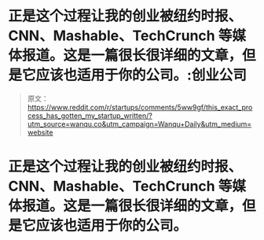 # 正是这个过程让我的创业被纽约时报、CNN、Mashable、TechCrunch 等媒体报道。这是一篇很长很详细的文章，但是它应该也适用于你的公司。:创业公司

> 原文：<https://www.reddit.com/r/startups/comments/5ww9gf/this_exact_process_has_gotten_my_startup_written/?utm_source=wanqu.co&utm_campaign=Wanqu+Daily&utm_medium=website>

# 正是这个过程让我的创业被纽约时报、CNN、Mashable、TechCrunch 等媒体报道。这是一篇很长很详细的文章，但是它应该也适用于你的公司。